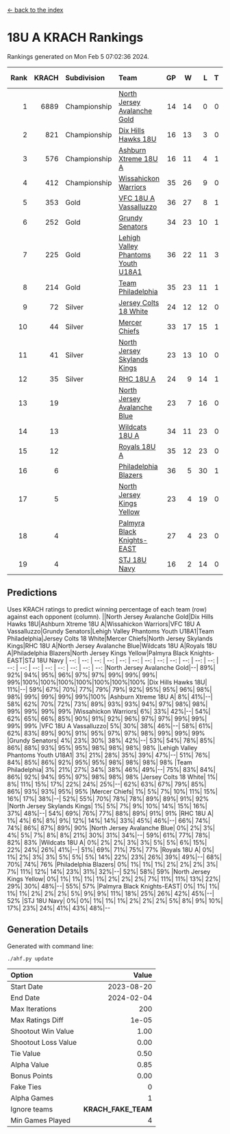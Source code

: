[<- back to the index](readme.md)
# 18U A KRACH Rankings
Rankings generated on Mon Feb  5 07:02:36 2024.

Rank|KRACH|Subdivision|Team|GP|W|L|T|OTW|OTL|SoS|Exp Wins|Win Diff
---:|---:|:---|:---|---:|---:|---:|---:|---:|---:|---:|---:|---:
1|6889|Championship|[North Jersey Avalanche Gold](https://gamesheetstats.com/seasons/3659/teams/140737/schedule)|14|14|0|0|0|0|87|14.8|-0.0
2|821|Championship|[Dix Hills Hawks 18U](https://gamesheetstats.com/seasons/3659/teams/140731/schedule)|16|13|3|0|1|0|557|13.9|0.0
3|576|Championship|[Ashburn Xtreme 18U A](https://gamesheetstats.com/seasons/3659/teams/140730/schedule)|16|11|4|1|1|0|260|12.4|0.0
4|412|Championship|[Wissahickon Warriors](https://gamesheetstats.com/seasons/3659/teams/140748/schedule)|35|26|9|0|0|1|205|26.9|0.0
5|353|Gold|[VFC 18U A Vassalluzzo](https://gamesheetstats.com/seasons/3659/teams/140746/schedule)|36|27|8|1|2|2|154|28.4|0.0
6|252|Gold|[Grundy Senators](https://gamesheetstats.com/seasons/3659/teams/140732/schedule)|34|23|10|1|1|0|188|24.4|0.0
7|225|Gold|[Lehigh Valley Phantoms Youth U18A1](https://gamesheetstats.com/seasons/3659/teams/140734/schedule)|36|22|11|3|1|0|196|24.4|0.0
8|214|Gold|[Team Philadelphia](https://gamesheetstats.com/seasons/3659/teams/140745/schedule)|35|23|11|1|0|0|197|24.4|0.0
9|72|Silver|[Jersey Colts 18 White](https://gamesheetstats.com/seasons/3659/teams/140733/schedule)|24|12|12|0|0|2|946|12.9|0.0
10|44|Silver|[Mercer Chiefs](https://gamesheetstats.com/seasons/3659/teams/140735/schedule)|33|17|15|1|1|1|489|18.4|0.0
11|41|Silver|[North Jersey Skylands Kings](https://gamesheetstats.com/seasons/3659/teams/140739/schedule)|23|13|10|0|1|1|946|13.9|0.0
12|35|Silver|[RHC 18U A](https://gamesheetstats.com/seasons/3659/teams/140742/schedule)|24|9|14|1|0|2|177|10.4|0.0
13|19||[North Jersey Avalanche Blue](https://gamesheetstats.com/seasons/3659/teams/140736/schedule)|23|7|16|0|0|1|158|7.9|0.0
14|13||[Wildcats 18U A](https://gamesheetstats.com/seasons/3659/teams/140747/schedule)|34|11|23|0|3|1|661|11.9|0.0
15|12||[Royals 18U A](https://gamesheetstats.com/seasons/3659/teams/140743/schedule)|35|12|23|0|1|1|129|12.9|0.0
16|6||[Philadelphia Blazers](https://gamesheetstats.com/seasons/3659/teams/140741/schedule)|36|5|30|1|0|3|178|6.4|0.0
17|5||[North Jersey Kings Yellow](https://gamesheetstats.com/seasons/3659/teams/140738/schedule)|23|4|19|0|1|0|641|4.9|0.0
18|4||[Palmyra Black Knights-EAST](https://gamesheetstats.com/seasons/3659/teams/140740/schedule)|27|4|23|0|2|0|158|4.9|0.0
19|4||[STJ 18U Navy](https://gamesheetstats.com/seasons/3659/teams/140744/schedule)|16|2|14|0|0|0|139|2.9|0.0

## Predictions
Uses KRACH ratings to predict winning percentage of each team (row) against each opponent (column).
||North Jersey Avalanche Gold|Dix Hills Hawks 18U|Ashburn Xtreme 18U A|Wissahickon Warriors|VFC 18U A Vassalluzzo|Grundy Senators|Lehigh Valley Phantoms Youth U18A1|Team Philadelphia|Jersey Colts 18 White|Mercer Chiefs|North Jersey Skylands Kings|RHC 18U A|North Jersey Avalanche Blue|Wildcats 18U A|Royals 18U A|Philadelphia Blazers|North Jersey Kings Yellow|Palmyra Black Knights-EAST|STJ 18U Navy
| --: | --: | --: | --: | --: | --: | --: | --: | --: | --: | --: | --: | --: | --: | --: | --: | --: | --: | --: | --: 
|North Jersey Avalanche Gold|--| 89%| 92%| 94%| 95%| 96%| 97%| 97%| 99%| 99%| 99%| 99%|100%|100%|100%|100%|100%|100%|100%
|Dix Hills Hawks 18U| 11%|--| 59%| 67%| 70%| 77%| 79%| 79%| 92%| 95%| 95%| 96%| 98%| 98%| 99%| 99%| 99%| 99%|100%
|Ashburn Xtreme 18U A|  8%| 41%|--| 58%| 62%| 70%| 72%| 73%| 89%| 93%| 93%| 94%| 97%| 98%| 98%| 99%| 99%| 99%| 99%
|Wissahickon Warriors|  6%| 33%| 42%|--| 54%| 62%| 65%| 66%| 85%| 90%| 91%| 92%| 96%| 97%| 97%| 99%| 99%| 99%| 99%
|VFC 18U A Vassalluzzo|  5%| 30%| 38%| 46%|--| 58%| 61%| 62%| 83%| 89%| 90%| 91%| 95%| 97%| 97%| 98%| 99%| 99%| 99%
|Grundy Senators|  4%| 23%| 30%| 38%| 42%|--| 53%| 54%| 78%| 85%| 86%| 88%| 93%| 95%| 95%| 98%| 98%| 98%| 98%
|Lehigh Valley Phantoms Youth U18A1|  3%| 21%| 28%| 35%| 39%| 47%|--| 51%| 76%| 84%| 85%| 86%| 92%| 95%| 95%| 98%| 98%| 98%| 98%
|Team Philadelphia|  3%| 21%| 27%| 34%| 38%| 46%| 49%|--| 75%| 83%| 84%| 86%| 92%| 94%| 95%| 97%| 98%| 98%| 98%
|Jersey Colts 18 White|  1%|  8%| 11%| 15%| 17%| 22%| 24%| 25%|--| 62%| 63%| 67%| 79%| 85%| 86%| 93%| 93%| 95%| 95%
|Mercer Chiefs|  1%|  5%|  7%| 10%| 11%| 15%| 16%| 17%| 38%|--| 52%| 55%| 70%| 78%| 78%| 89%| 89%| 91%| 92%
|North Jersey Skylands Kings|  1%|  5%|  7%|  9%| 10%| 14%| 15%| 16%| 37%| 48%|--| 54%| 69%| 76%| 77%| 88%| 89%| 91%| 91%
|RHC 18U A|  1%|  4%|  6%|  8%|  9%| 12%| 14%| 14%| 33%| 45%| 46%|--| 66%| 74%| 74%| 86%| 87%| 89%| 90%
|North Jersey Avalanche Blue|  0%|  2%|  3%|  4%|  5%|  7%|  8%|  8%| 21%| 30%| 31%| 34%|--| 59%| 61%| 77%| 78%| 82%| 83%
|Wildcats 18U A|  0%|  2%|  2%|  3%|  3%|  5%|  5%|  6%| 15%| 22%| 24%| 26%| 41%|--| 51%| 69%| 71%| 75%| 77%
|Royals 18U A|  0%|  1%|  2%|  3%|  3%|  5%|  5%|  5%| 14%| 22%| 23%| 26%| 39%| 49%|--| 68%| 70%| 74%| 76%
|Philadelphia Blazers|  0%|  1%|  1%|  1%|  2%|  2%|  2%|  3%|  7%| 11%| 12%| 14%| 23%| 31%| 32%|--| 52%| 58%| 59%
|North Jersey Kings Yellow|  0%|  1%|  1%|  1%|  1%|  2%|  2%|  2%|  7%| 11%| 11%| 13%| 22%| 29%| 30%| 48%|--| 55%| 57%
|Palmyra Black Knights-EAST|  0%|  1%|  1%|  1%|  1%|  2%|  2%|  2%|  5%|  9%|  9%| 11%| 18%| 25%| 26%| 42%| 45%|--| 52%
|STJ 18U Navy|  0%|  0%|  1%|  1%|  1%|  2%|  2%|  2%|  5%|  8%|  9%| 10%| 17%| 23%| 24%| 41%| 43%| 48%|--

## Generation Details

Generated with command line:
```
./ahf.py update
```

| Option | Value |
| :----- | ----: |
| Start Date | 2023-08-20 |
| End Date | 2024-02-04 |
| Max Iterations | 200 |
| Max Ratings Diff | 1e-05 |
| Shootout Win Value | 1.00 |
| Shootout Loss Value | 0.00 |
| Tie Value | 0.50 |
| Alpha Value | 0.85 |
| Bonus Points | 0.00 |
| Fake Ties | 0 |
| Alpha Games | 1 |
| Ignore teams | __KRACH_FAKE_TEAM__ |
| Min Games Played | 4 |

